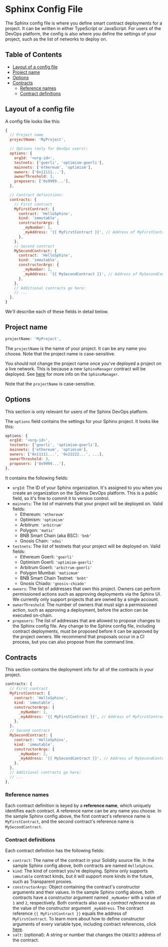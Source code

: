 # Sphinx Config File

The Sphinx config file is where you define smart contract deployments for a project. It can be
written in either TypeScript or JavaScript. For users of the DevOps platform, the config is also
where you define the settings of your project, such as the list of networks to deploy on.

## Table of Contents

- [Layout of a config file](#layout-of-a-config-file)
- [Project name](#project-name)
- [Options](#options)
- [Contracts](#contracts)
  - [Reference names](#reference-names)
  - [Contract definitions](#contract-definitions)

## Layout of a config file

A config file looks like this:
```js
{
  // Project name
  projectName: 'MyProject',

  // Options (only for DevOps users):
  options: {
    orgId: '<org-id>',
    testnets: ['goerli', 'optimism-goerli'],
    mainnets: ['ethereum', 'optimism'],
    owners: ['0x11111...'],
    ownerThreshold: 3,
    proposers: ['0x9999...'],
  },

  // Contract definitions:
  contracts: {
    // First contract
    MyFirstContract: {
      contract: 'HelloSphinx',
      kind: 'immutable',
      constructorArgs: {
        _myNumber: 1,
        _myAddress: '{{ MyFirstContract }}', // Address of MyFirstContract
      },
    },
    // Second contract
    MySecondContract: {
      contract: 'HelloSphinx',
      kind: 'immutable',
      constructorArgs: {
        _myNumber: 2,
        _myAddress: '{{ MySecondContract }}', // Address of MySecondContract
      },
    },
    // Additional contracts go here:
    // ...
  },
}
```

We'll describe each of these fields in detail below.

## Project name

```js
projectName: 'MyProject',
```

The `projectName` is the name of your project. It can be any name you choose. Note that the project name is case-sensitive.

You should not change the project name once you've deployed a project on a live network. This is because a new `SphinxManager` contract will be deployed. See [here](https://github.com/sphinx-labs/sphinx/blob/develop/docs/sphinx-manager.md) for more info on the `SphinxManager`.

Note that the `projectName` is case-sensitive.

## Options

This section is only relevant for users of the Sphinx DevOps platform.

The `options` field contains the settings for your Sphinx project. It looks like this:
```js
options: {
  orgId: '<org-id>',
  testnets: ['goerli', 'optimism-goerli'],
  mainnets: ['ethereum', 'optimism'],
  owners: ['0x11111...', '0x22222...', ...],
  ownerThreshold: 3,
  proposers: ['0x9999...'],
},
```

It contains the following fields:
* `orgId`: The ID of your Sphinx organization. It's assigned to you when you create an organization on the Sphinx DevOps platform. This is a public field, so it's fine to commit it to version control.
* `mainnets`: The list of mainnets that your project will be deployed on. Valid fields:
  * Ethereum: `'ethereum'`
  * Optimism: `'optimism'`
  * Arbitrum: `'arbitrum'`
  * Polygon: `'matic'`
  * BNB Smart Chain (aka BSC): `'bnb'`
  * Gnosis Chain: `'xdai'`
* `testnets`: The list of testnets that your project will be deployed on. Valid fields:
  * Ethereum Goerli: `'goerli'`
  * Optimism Goerli: `'optimism-goerli'`
  * Arbitrum Goerli: `'arbitrum-goerli'`
  * Polygon Mumbai: `'maticmum'`
  * BNB Smart Chain Testnet: `'bnbt'`
  * Gnosis Chiado: `'gnosis-chiado'`
* `owners`: The list of addresses that own this project. Owners can perform permissioned actions such as approving deployments via the Sphinx UI. We currently only support projects that are owned by a single account.
* `ownerThreshold`: The number of owners that must sign a permissioned action, such as approving a deployment, before the action can be executed on-chain.
* `proposers`: The list of addresses that are allowed to propose changes to the Sphinx config file. Any change to the Sphinx config file, including contract deployments, must be proposed before it can be approved by the project owners. We recommend that proposals occur in a CI process, but you can also propose from the command line.

## Contracts

This section contains the deployment info for all of the contracts in your project.

```js
contracts: {
  // First contract
  MyFirstContract: {
    contract: 'HelloSphinx',
    kind: 'immutable',
    constructorArgs: {
      _myNumber: 1,
      _myAddress: '{{ MyFirstContract }}', // Address of MyFirstContract
    },
  },
  // Second contract
  MySecondContract: {
    contract: 'HelloSphinx',
    kind: 'immutable',
    constructorArgs: {
      _myNumber: 2,
      _myAddress: '{{ MySecondContract }}', // Address of MySecondContract
    },
  },
  // Additional contracts go here:
  // ...
},
```

### Reference names

Each contract definition is keyed by a **reference name**, which uniquely identifies each contract. A reference name can be any name you choose. In the sample Sphinx config above, the first contract's reference name is `MyFirstContract`, and the second contract's reference name is `MySecondContract`.

### Contract definitions

Each contract definition has the following fields:

* `contract`: The name of the contract in your Solidity source file. In the sample Sphinx config above, both contracts are named `HelloSphinx`.
* `kind`: The kind of contract you're deploying. Sphinx only supports `immutable` contract kinds, but it will support more kinds in the future, such as Transparent proxies.
* `constructorArgs`: Object containing the contract's constructor arguments and their values. In the sample Sphinx config above, both contracts have a constructor argument named `_myNumber` with a value of `1` and `2`, respectively. Both contracts also use a _contract reference_ as the value of the constructor argument `_myAddress`. The contract reference `{{ MyFirstContract }}` equals the address of `MyFirstContract`. To learn more about how to define constructor arguments of every variable type, including contract references, click [here](https://github.com/sphinx-labs/sphinx/blob/develop/docs/constructor-args.md).
* `salt`: (optional): A string or number that changes the `CREATE3` address of the contract.
